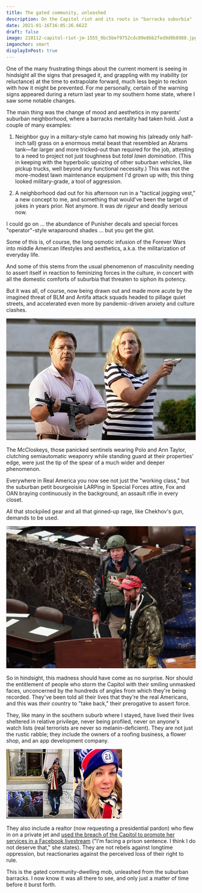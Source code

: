 ```yaml
---
title: The gated community, unleashed
description: On the Capitol riot and its roots in "barracks suburbia"
date: 2021-01-16T16:05:26.662Z
draft: false
image: 210112-capitol-riot-jm-1555_9bc5bef9752cdc89e8bb2fed9d0b8988.jpg
imganchor: smart
displayInPost: true
---
```

One of the many frustrating things about the current moment is seeing in hindsight all the signs that presaged it, and grappling with my inability (or reluctance) at the time to extrapolate forward, much less begin to reckon with how it might be prevented. For me personally, certain of the warning signs appeared during a return last year to my southern home state, where I saw some notable changes.

The main thing was the change of mood and aesthetics in my parents' suburban neighborhood, where a barracks mentality had taken hold. Just a couple of many examples:

1) Neighbor guy in a miltary-style camo hat mowing his (already only half-inch tall) grass on a enormous metal beast that resembled an Abrams tank—far larger and more tricked-out than required for the job, attesting to a need to project not just toughness but *total lawn domination*. (This in keeping with the hyperbolic upsizing of other suburban vehicles, like pickup trucks, well beyond any functional necessity.) This was not the more-modest lawn maintenance equipment I'd grown up with; this thing looked military-grade, a tool of aggression.

2) A neighborhood dad out for his afternoon run in a "tactical jogging vest," a new concept to me, and something that would've been the target of jokes in years prior. Not anymore. It was *de rigeur* and deadly serious now. 

I could go on ... the abundance of Punisher decals and special forces "operator"-style wraparound shades ... but you get the gist.

Some of this is, of course, the long osmotic infusion of the Forever Wars into middle American lifestyles and aesthetics, a.k.a. the militarization of everyday life.

And some of this stems from the usual phenomenon of masculinity needing to assert itself in reaction to feminizing forces in the culture, in concert with all the domestic comforts of suburbia that threaten to siphon its potency.

But it was all, of course, now being drawn out and made more acute by the imagined threat of BLM and Antifa attack squads headed to pillage quiet streets, and accelerated even more by pandemic-driven anxiety and culture clashes.

![](_114088607_4134eab6-8c47-491b-9969-589fd046adb4.jpg)

The McCloskeys, those panicked sentinels wearing Polo and Ann Taylor, clutching semiautomatic weaponry while standing guard at their properties' edge, were just the tip of the spear of a much wider and deeper phenomenon.

Everywhere in Real America you now see not just the "working class," but the suburban petit bourgeoisie LARPing in Special Forces attire, Fox and OAN braying continuously in the background, an assault rifle in every closet.

All that stockpiled gear and all that ginned-up rage, like Chekhov's gun, demands to be used.

![](5ff9839cd184b30018aadecd.jpeg)

So in hindsight, this madness should have come as no surprise. Nor should the entitlement of people who storm the Capitol with their smiling unmasked faces, unconcerned by the hundreds of angles from which they're being recorded. They've been told all their lives that they're the real Americans, and this was *their* country to "take back," their prerogative to assert force.

They, like many in the southern suburb where I stayed, have lived their lives sheltered in relative privilege, never being profiled, never on anyone's watch lists (real terrorists are never so melanin-deficient). They are not just the rustic rabble; they include the owners of a roofing business, a flower shop, and an app development company. 

![](38065950-0-image-a-55_1610748281882.jpg)

They also include a realtor (now requesting a presidential pardon) who flew in on a private jet and [used the breach of the Capitol to promote her services in a Facebook livestream](https://www.newsweek.com/jenna-ryan-jet-capitol-riot-asks-donald-trump-pardon-1562087) ("I'm facing a prison sentence. I think I do not deserve that," she states). They are not rebels against longtime oppression, but reactionaries against the perceived loss of their right to rule.

This is the gated community-dwelling mob, unleashed from the suburban barracks. I now know it was all there to see, and only just a matter of time before it burst forth.